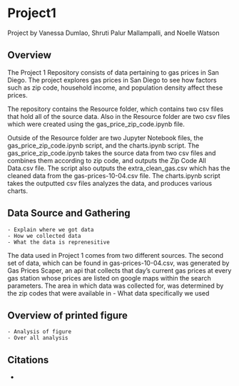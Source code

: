 # Project1

Project by Vanessa Dumlao, Shruti Palur Mallampalli, and Noelle Watson

## Overview
The Project 1 Repository consists of data pertaining to gas prices in San Diego. The project explores gas prices in San Diego to see how factors such as zip code, household income, and population density affect these prices. 

The repository contains the Resource folder, which contains two csv files that hold all of the source data. Also in the Resource folder are two csv files which were created using the gas_price_zip_code.ipynb file. 

Outside of the Resource folder are two Jupyter Notebook files, the gas_price_zip_code.ipynb script, and the charts.ipynb script. The gas_price_zip_code.ipynb takes the source data from two csv files and combines them according to zip code, and outputs the Zip Code All Data.csv file. The script also outputs the extra_clean_gas.csv which has the cleaned data from the gas-prices-10-04.csv file. The charts.ipynb script takes the outputted csv files analyzes the data, and produces various charts.

## Data Source and Gathering
    - Explain where we got data
    - How we collected data
    - What the data is reprenesitive

The data used in Project 1 comes from two different sources. The second set of data, which can be found in gas-prices-10-04.csv, was generated by Gas Prices Scaper, an api that collects that day’s current gas prices at every gas station whose prices are listed on google maps within the search parameters. The area in which data was collected for, was determined by the zip codes that were available in 
    - What data specifically we used
## Overview of printed figure
    - Analysis of figure
    - Over all analysis
  
  ## Citations
- 
